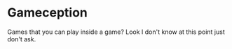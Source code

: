# Gameception
Games that you can play inside a game? Look I don't know at this point just don't ask.
